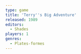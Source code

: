```yaml
---
type: game
title: 'Terry''s Big Adventure'
released: 1989
editors: 
  - Shades
players: 1
genres:
  - Plates-formes
---
```

